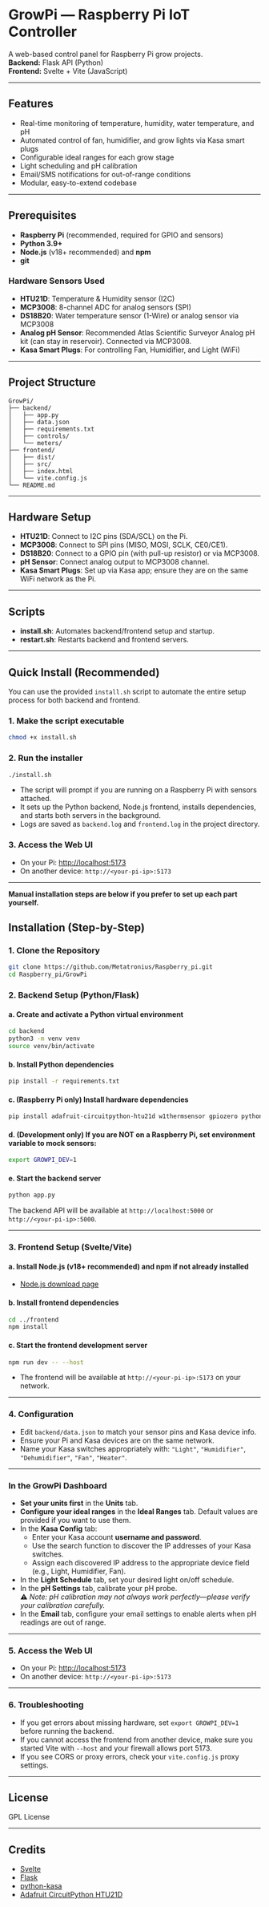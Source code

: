 # GrowPi — Raspberry Pi IoT Controller

A web-based control panel for Raspberry Pi grow projects.  
**Backend:** Flask API (Python)  
**Frontend:** Svelte + Vite (JavaScript)

---

## Features

- Real-time monitoring of temperature, humidity, water temperature, and pH
- Automated control of fan, humidifier, and grow lights via Kasa smart plugs
- Configurable ideal ranges for each grow stage
- Light scheduling and pH calibration
- Email/SMS notifications for out-of-range conditions
- Modular, easy-to-extend codebase

---

## Prerequisites

- **Raspberry Pi** (recommended, required for GPIO and sensors)
- **Python 3.9+**
- **Node.js** (v18+ recommended) and **npm**
- **git**

### Hardware Sensors Used

- **HTU21D**: Temperature & Humidity sensor (I2C)
- **MCP3008**: 8-channel ADC for analog sensors (SPI)
- **DS18B20**: Water temperature sensor (1-Wire) or analog sensor via MCP3008
- **Analog pH Sensor**: Recommended Atlas Scientific Surveyor Analog pH kit (can stay in reservoir). Connected via MCP3008.
- **Kasa Smart Plugs**: For controlling Fan, Humidifier, and Light (WiFi)

---

## Project Structure

```
GrowPi/
├── backend/
│   ├── app.py
│   ├── data.json
│   ├── requirements.txt
│   ├── controls/
│   └── meters/
├── frontend/
│   ├── dist/
│   ├── src/
│   ├── index.html
│   └── vite.config.js
└── README.md
```

---

## Hardware Setup

- **HTU21D**: Connect to I2C pins (SDA/SCL) on the Pi.
- **MCP3008**: Connect to SPI pins (MISO, MOSI, SCLK, CE0/CE1).
- **DS18B20**: Connect to a GPIO pin (with pull-up resistor) or via MCP3008.
- **pH Sensor**: Connect analog output to MCP3008 channel.
- **Kasa Smart Plugs**: Set up via Kasa app; ensure they are on the same WiFi network as the Pi.

---

## Scripts

- **install.sh**: Automates backend/frontend setup and startup.
- **restart.sh**: Restarts backend and frontend servers.

---

## Quick Install (Recommended)

You can use the provided `install.sh` script to automate the entire setup process for both backend and frontend.

### 1. Make the script executable

```bash
chmod +x install.sh
```

### 2. Run the installer

```bash
./install.sh
```

- The script will prompt if you are running on a Raspberry Pi with sensors attached.
- It sets up the Python backend, Node.js frontend, installs dependencies, and starts both servers in the background.
- Logs are saved as `backend.log` and `frontend.log` in the project directory.

### 3. Access the Web UI

- On your Pi: [http://localhost:5173](http://localhost:5173)
- On another device: `http://<your-pi-ip>:5173`

---

**Manual installation steps are below if you prefer to set up each part yourself.**

## Installation (Step-by-Step)

### 1. Clone the Repository

```bash
git clone https://github.com/Metatronius/Raspberry_pi.git
cd Raspberry_pi/GrowPi
```

### 2. Backend Setup (Python/Flask)

#### a. Create and activate a Python virtual environment

```bash
cd backend
python3 -m venv venv
source venv/bin/activate
```

#### b. Install Python dependencies

```bash
pip install -r requirements.txt
```

#### c. (Raspberry Pi only) Install hardware dependencies

```bash
pip install adafruit-circuitpython-htu21d w1thermsensor gpiozero python-kasa
```

#### d. (Development only) If you are NOT on a Raspberry Pi, set environment variable to mock sensors:

```bash
export GROWPI_DEV=1
```

#### e. Start the backend server

```bash
python app.py
```

The backend API will be available at `http://localhost:5000` or `http://<your-pi-ip>:5000`.

---

### 3. Frontend Setup (Svelte/Vite)

#### a. Install Node.js (v18+ recommended) and npm if not already installed

- [Node.js download page](https://nodejs.org/)

#### b. Install frontend dependencies

```bash
cd ../frontend
npm install
```

#### c. Start the frontend development server

```bash
npm run dev -- --host
```

- The frontend will be available at `http://<your-pi-ip>:5173` on your network.

---

### 4. Configuration

- Edit `backend/data.json` to match your sensor pins and Kasa device info.
- Ensure your Pi and Kasa devices are on the same network.
- Name your Kasa switches appropriately with: `"Light"`, `"Humidifier"`, `"Dehumidifier"`, `"Fan"`, `"Heater"`.

---

### In the GrowPi Dashboard

- **Set your units first** in the **Units** tab.
- **Configure your ideal ranges** in the **Ideal Ranges** tab. Default values are provided if you want to use them.
- In the **Kasa Config** tab:
  - Enter your Kasa account **username and password**.
  - Use the search function to discover the IP addresses of your Kasa switches.
  - Assign each discovered IP address to the appropriate device field (e.g., Light, Humidifier, Fan).
- In the **Light Schedule** tab, set your desired light on/off schedule.
- In the **pH Settings** tab, calibrate your pH probe.  
  ⚠️ *Note: pH calibration may not always work perfectly—please verify your calibration carefully.*
- In the **Email** tab, configure your email settings to enable alerts when pH readings are out of range.

---

### 5. Access the Web UI

- On your Pi: [http://localhost:5173](http://localhost:5173)
- On another device: `http://<your-pi-ip>:5173`

---

### 6. Troubleshooting

- If you get errors about missing hardware, set `export GROWPI_DEV=1` before running the backend.
- If you cannot access the frontend from another device, make sure you started Vite with `--host` and your firewall allows port 5173.
- If you see CORS or proxy errors, check your `vite.config.js` proxy settings.

---

## License

GPL License

---

## Credits

- [Svelte](https://svelte.dev/)
- [Flask](https://flask.palletsprojects.com/)
- [python-kasa](https://python-kasa.readthedocs.io/)
- [Adafruit CircuitPython HTU21D](https://github.com/adafruit/Adafruit_CircuitPython_HTU21D)
